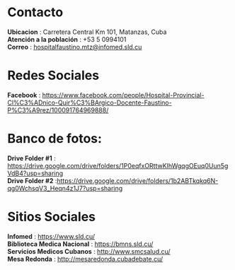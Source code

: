 # Contacto
<strong>Ubicacion</strong> : Carretera Central Km 101, Matanzas, Cuba <br>
<strong>Atención a la población</strong> : +53 5 0994101 <br>
<strong>Correo</strong> : hospitalfaustino.mtz@infomed.sld.cu <br>

# Redes Sociales
<strong>Facebook</strong> : https://www.facebook.com/people/Hospital-Provincial-Cl%C3%ADnico-Quir%C3%BArgico-Docente-Faustino-P%C3%A9rez/100091764969888/ <br>

# Banco de fotos:
<strong>Drive Folder #1</strong> : https://drive.google.com/drive/folders/1P0eqfxORttwKIhWgqgOEuq0Uun5gVdB4?usp=sharing <br>
<strong>Drive Folder #2</strong> :https://drive.google.com/drive/folders/1b2ABTkqkq6N-qg0WchsqV3_Heqn4z1J7?usp=sharing <br>


# Sitios Sociales
<strong>Infomed</strong> : https://www.sld.cu/ <br>
<strong>Biblioteca Medica Nacional</strong> : https://bmns.sld.cu/ <br>
<strong>Servicios Medicos Cubanos</strong> : http://www.smcsalud.cu/ <br>
<strong>Mesa Redonda</strong> : http://mesaredonda.cubadebate.cu/ <br>
